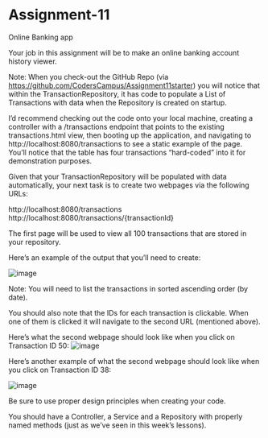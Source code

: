 # Assignment-11
Online Banking app


Your job in this assignment will be to make an online banking account history viewer.

Note: When you check-out the GitHub Repo (via https://github.com/CodersCampus/Assignment11starter) you will notice that within the TransactionRepository, it has code to populate a List of Transactions with data when the Repository is created on startup.

I’d recommend checking out the code onto your local machine, creating a controller with a /transactions endpoint that points to the existing transactions.html view, then booting up the application, and navigating to http://localhost:8080/transactions to see a static example of the page. You’ll notice that the table has four transactions “hard-coded” into it for demonstration purposes.

Given that your TransactionRepository will be populated with data automatically, your next task is to create two webpages via the following URLs:


http://localhost:8080/transactions
http://localhost:8080/transactions/{transactionId}

The first page will be used to view all 100 transactions that are stored in your repository.

Here’s an example of the output that you’ll need to create:


![image](https://github.com/TjacksWebDev/Assignment-11/assets/143833425/16de58bb-840f-4f05-84e7-bd797d5e28f8)


Note: You will need to list the transactions in sorted ascending order (by date).

You should also note that the IDs for each transaction is clickable. When one of them is clicked it will navigate to the second URL (mentioned above).

Here’s what the second webpage should look like when you click on Transaction ID 50:
![image](https://github.com/TjacksWebDev/Assignment-11/assets/143833425/a40e8571-3a7d-42eb-b2fb-c757dd13d470)

Here’s another example of what the second webpage should look like when you click on Transaction ID 38:


![image](https://github.com/TjacksWebDev/Assignment-11/assets/143833425/b06b03c8-df4d-404a-b4c3-ebd12d5dc945)

Be sure to use proper design principles when creating your code.

You should have a Controller, a Service and a Repository with properly named methods (just as we’ve seen in this week’s lessons).
